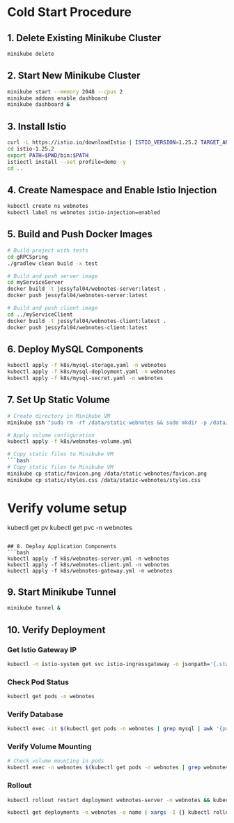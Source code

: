 # Cold Start Procedure

## 1. Delete Existing Minikube Cluster
```bash
minikube delete
```

## 2. Start New Minikube Cluster
```bash
minikube start --memory 2048 --cpus 2
minikube addons enable dashboard
minikube dashboard &
```

## 3. Install Istio
```bash
curl -L https://istio.io/downloadIstio | ISTIO_VERSION=1.25.2 TARGET_ARCH=x86_64 sh -
cd istio-1.25.2
export PATH=$PWD/bin:$PATH
istioctl install --set profile=demo -y
cd ..
```

## 4. Create Namespace and Enable Istio Injection
```bash
kubectl create ns webnotes
kubectl label ns webnotes istio-injection=enabled
```

## 5. Build and Push Docker Images
```bash
# Build project with tests
cd gRPCSpring
./gradlew clean build -x test

# Build and push server image
cd myServiceServer
docker build -t jessyfal04/webnotes-server:latest .
docker push jessyfal04/webnotes-server:latest

# Build and push client image
cd ../myServiceClient
docker build -t jessyfal04/webnotes-client:latest .
docker push jessyfal04/webnotes-client:latest
```

## 6. Deploy MySQL Components
```bash
kubectl apply -f k8s/mysql-storage.yaml -n webnotes
kubectl apply -f k8s/mysql-deployment.yaml -n webnotes
kubectl apply -f k8s/mysql-secret.yaml -n webnotes
```

## 7. Set Up Static Volume
```bash
# Create directory in Minikube VM
minikube ssh "sudo rm -rf /data/static-webnotes && sudo mkdir -p /data/static-webnotes && sudo chmod 777 /data/static-webnotes"

# Apply volume configuration
kubectl apply -f k8s/webnotes-volume.yml

# Copy static files to Minikube VM
```bash
# Copy static files to Minikube VM
minikube cp static/favicon.png /data/static-webnotes/favicon.png
minikube cp static/styles.css /data/static-webnotes/styles.css
```

# Verify volume setup
kubectl get pv
kubectl get pvc -n webnotes
```

## 8. Deploy Application Components
```bash
kubectl apply -f k8s/webnotes-server.yml -n webnotes
kubectl apply -f k8s/webnotes-client.yml -n webnotes
kubectl apply -f k8s/webnotes-gateway.yml -n webnotes
```

## 9. Start Minikube Tunnel
```bash
minikube tunnel &
```

## 10. Verify Deployment

### Get Istio Gateway IP
```bash
kubectl -n istio-system get svc istio-ingressgateway -o jsonpath='{.status.loadBalancer.ingress[0].ip}'
```

### Check Pod Status
```bash
kubectl get pods -n webnotes
```

### Verify Database
```bash
kubectl exec -it $(kubectl get pods -n webnotes | grep mysql | awk '{print $1}') -n webnotes -- mysql -uuser -ptest1234 -e "USE db; DESCRIBE notes; SELECT * FROM notes;"
```

### Verify Volume Mounting
```bash
# Check volume mounting in pods
kubectl exec -n webnotes $(kubectl get pods -n webnotes | grep webnotes-client | head -n 1 | awk '{print $1}') -- ls -la /static
```

### Rollout
```bash
kubectl rollout restart deployment webnotes-server -n webnotes && kubectl rollout restart deployment webnotes-client -n webnotes

kubectl get deployments -n webnotes -o name | xargs -I {} kubectl rollout restart {} -n webnotes
```
